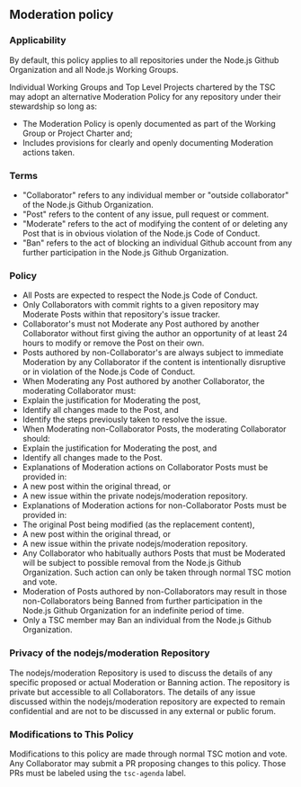 ## Moderation policy

### Applicability

By default, this policy applies to all repositories under the Node.js Github Organization and all Node.js Working Groups.

Individual Working Groups and Top Level Projects chartered by the TSC may adopt an alternative Moderation Policy for any repository under their stewardship so long as:
* The Moderation Policy is openly documented as part of the Working Group or Project Charter and;
* Includes provisions for clearly and openly documenting Moderation actions taken.

### Terms

* "Collaborator" refers to any individual member or "outside collaborator" of the Node.js Github Organization.
* "Post" refers to the content of any issue, pull request or comment.
* "Moderate" refers to the act of modifying the content of or deleting any Post that is in obvious violation of the Node.js Code of Conduct.
* "Ban" refers to the act of blocking an individual Github account from any further participation in the Node.js Github Organization.

### Policy

* All Posts are expected to respect the Node.js Code of Conduct.
* Only Collaborators with commit rights to a given repository may Moderate Posts within that repository's issue tracker.
* Collaborator's must not Moderate any Post authored by another Collaborator without first giving the author an opportunity of at least 24 hours to modify or remove the Post on their own.
* Posts authored by non-Collaborator's are always subject to immediate Moderation by any Collaborator if the content is intentionally disruptive or in violation of the Node.js Code of Conduct.
* When Moderating any Post authored by another Collaborator, the moderating Collaborator must:
 * Explain the justification for Moderating the post,
 * Identify all changes made to the Post, and
 * Identify the steps previously taken to resolve the issue.
* When Moderating non-Collaborator Posts, the moderating Collaborator should:
 * Explain the justification for Moderating the post, and
 * Identify all changes made to the Post.
* Explanations of Moderation actions on Collaborator Posts must be provided in:
 * A new post within the original thread, or
 * A new issue within the private nodejs/moderation repository.
* Explanations of Moderation actions for non-Collaborator Posts must be provided in:
 * The original Post being modified (as the replacement content),
 * A new post within the original thread, or
 * A new issue within the private nodejs/moderation repository.
* Any Collaborator who habitually authors Posts that must be Moderated will be subject to possible removal from the Node.js Github Organization. Such action can only be taken through normal TSC motion and vote.
* Moderation of Posts authored by non-Collaborators may result in those non-Collaborators being Banned from further participation in the Node.js Github Organization for an indefinite period of time.
* Only a TSC member may Ban an individual from the Node.js Github Organization.

### Privacy of the nodejs/moderation Repository

The nodejs/moderation Repository is used to discuss the details of any specific proposed or actual Moderation or Banning action. The repository is private but accessible to all Collaborators. The details of any issue discussed within the nodejs/moderation repository are expected to remain confidential and are not to be discussed in any external or public forum.

### Modifications to This Policy

Modifications to this policy are made through normal TSC motion and vote. Any Collaborator may submit a PR proposing changes to this policy. Those PRs must be labeled using the `tsc-agenda` label.
